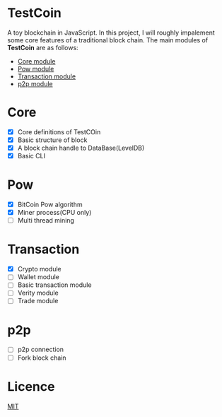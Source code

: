 # TestCoin
A toy blockchain in JavaScript. In this project, I will roughly impalement some core features of a traditional block chain. The main modules of 
<b>TestCoin</b> are as follows:

* <a href='#core'>Core module</a>
* <a href='#pow'>Pow module</a>
* <a href='#transaction'>Transaction module</a>
* <a href='#p2p'>p2p module</a>


# Core

- [x] Core definitions of TestCOin
- [x] Basic structure of block 
- [x] A block chain handle to DataBase(LevelDB)
- [x] Basic CLI

# Pow

- [x] BitCoin Pow algorithm
- [x] Miner process(CPU only)
- [ ] Multi thread mining

# Transaction

- [x] Crypto module
- [ ] Wallet module
- [ ] Basic transaction module
- [ ] Verity module
- [ ] Trade module

# p2p

- [ ] p2p connection
- [ ] Fork block chain

# Licence

[MIT](https://opensource.org/licenses/MIT)

